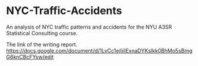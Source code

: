 # NYC-Traffic-Accidents
An analysis of NYC traffic patterns and accidents for the NYU A3SR Statistical Consulting course.

The link of the writing report. https://docs.google.com/document/d/1LvCc1ejIiiIExnaDYKslkk0BhMo5sBmgG6knCBcFYsw/edit
